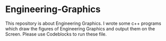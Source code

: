 # Engineering-Graphics
This repository is about Engineering Graphics.
I wrote some c++ programs which draw the figures of Engineering Graphics and output them on the Screen.
Please use Codeblocks to run these file.
